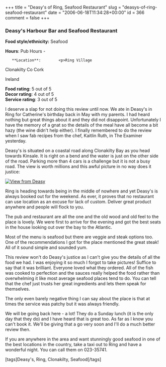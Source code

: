 +++
title = "Deasy's of Ring, Seafood Restaurant"
slug = "deasys-of-ring-seafood-restaurant"
date = "2006-06-18T11:34:28+00:00"
id = 366
comment = false
+++

  <div class='hreview'>         

### Deasy's Harbour Bar and Seafood Restaurant

**Food style/ethnicity:** Seafood

**Hours**: Pub Hours - 

       **Location**:        <p>Ring Village

Clonakilty               Co Cork

Ireland
      </p>        <div>**Food rating**: <span class="rating">5</span> out of 5<div class="sb-fullstar"> </div><div class="sb-fullstar"> </div><div class="sb-fullstar"> </div><div class="sb-fullstar"> </div><div class="sb-fullstar"> </div></div>    <div>**Decor rating**: <span class="rating">4</span> out of 5<div class="sb-fullstar"> </div><div class="sb-fullstar"> </div><div class="sb-fullstar"> </div><div class="sb-fullstar"> </div><div class="sb-emptystar"> </div></div>    <div>**Service rating**: <span class="rating">3</span> out of 5<div class="sb-fullstar"> </div><div class="sb-fullstar"> </div><div class="sb-fullstar"> </div><div class="sb-emptystar"> </div><div class="sb-emptystar"> </div></div>   <div class='description'>

I deserve a slap for not doing this review until now. We ate in Deasy's in Ring for Catherine's birthday back in May with my parents. I had heard nothing but great things about it and they did not disappoint. Unfortunately I have the memory of a gnat so the details of the meal have all become a bit hazy (the wine didn't help either). I finally remembered to do the review when I saw fab recipes from the chef, Kaitlin Ruth, in The Examiner yesterday.

Deasy's is situated on a coastal road along Clonakilty Bay as you head towards Kinsale. It is right on a bend and the water is just on the other side of the road. Parking more than 4 cars is a challenge but it is not a busy road. The view is worth millions and this awful picture in no way does it justice:

[![View from Deasy](/images/flickr/2024_download/169475910_8b17c1767e.jpg)](http://www.flickr.com/photos/bandon1/169475910/ "Photo Sharing")

Ring is heading towards being in the middle of nowhere and yet Deasy's is always booked out for the weekend. As ever, it proves that no restaurant can use location as an excuse for lack of custom. Deliver great product anywhere and people will flock to you.

The pub and restaurant are all the one and the old wood and old feel to the place is lovely. We were first to arrive for the evening and got the best seats in the house looking out over the bay to the Atlantic.

Most of the menu is seafood but there are veggie and steak options too. One of the recommendations I got for the place mentioned the great steak! All of it sound simple and sounded yum.

This review won't do Deasy's justice as I can't give you the details of all the food we had. I was enjoying it so much I forgot to take pictures! Suffice to say that it was brilliant. Everyone loved what they ordered. All of the fish was cooked to perfection and the sauces really helped the food rather than overwhelming it like most average seafood places tend to do. You can tell that the chef just trusts her great ingredients and lets them speak for themselves.

The only even barely negative thing I can say about the place is that at times the service was patchy but it was always friendly.

We will be going back here - a lot! They do a Sunday lunch (it is the only day that they do) and I have heard that is great too. As far as I know you can't book it. We'll be giving that a go very soon and I'll do a much better review then. 

If you are anywhere in the area and want stunningly good seafood in one of the best locations in the country, take a taxi out to Ring and have a wonderful night. You can call them on 023-35741.

[tags]Deasy's, Ring, Clonakilty, Seafood[/tags]
</div>     </div>
<script type="application/x-subnode; charset=utf-8">
       <!-- the following is structured blog data for machine readers. -->
       <subnode xmlns:data-view="http://www.w3.org/2003/g/data-view#" data-view:transformation="http://structuredblogging.org/subnode-to-rdf-interpreter.xsl" xmlns="http://www.structuredblogging.org/xmlns#subnode">
            <xml-structured-blog-entry xmlns="http://www.structuredblogging.org/xmlns">
              <generator id="wpsb-1" type="x-wpsb-post" version="1"/><review type="review/restaurant"><subject name="Deasy's Harbour Bar and Seafood Restaurant" ethnicity="Seafood"><location address="Ring Village" city="Clonakilty" postcode="Co Cork" country="Ireland"/><hours opening="Pub Hours"/></subject><foodrating max="5" min="0">5</foodrating><decorrating max="5" min="0">4</decorrating><servicerating max="5" min="0">3</servicerating><description>I deserve a slap for not doing this review until now. We ate in Deasy's in Ring for Catherine's birthday back in May with my parents. I had heard nothing but great things about it and they did not disappoint. Unfortunately I have the memory of a gnat so the details of the meal have all become a bit hazy (the wine didn't help either). I finally remembered to do the review when I saw fab recipes from the chef, Kaitlin Ruth, in The Examiner yesterday.

Deasy's is situated on a coastal road along Clonakilty Bay as you head towards Kinsale. It is right on a bend and the water is just on the other side of the road. Parking more than 4 cars is a challenge but it is not a busy road. The view is worth millions and this awful picture in no way does it justice:

&lt;a href= http://www.flickr.com/photos/bandon1/169475910/  title= Photo Sharing &gt;&lt;img src= /images/flickr/2024_download/169475910_8b17c1767e.jpg  width= 500  height= 375  alt= View from Deasy's Restaurant Ring Clonakilty  /&gt;&lt;/a&gt;

Ring is heading towards being in the middle of nowhere and yet Deasy's is always booked out for the weekend. As ever, it proves that no restaurant can use location as an excuse for lack of custom. Deliver great product anywhere and people will flock to you.

The pub and restaurant are all the one and the old wood and old feel to the place is lovely. We were first to arrive for the evening and got the best seats in the house looking out over the bay to the Atlantic.

Most of the menu is seafood but there are veggie and steak options too. One of the recommendations I got for the place mentioned the great steak! All of it sound simple and sounded yum.

This review won't do Deasy's justice as I can't give you the details of all the food we had. I was enjoying it so much I forgot to take pictures! Suffice to say that it was brilliant. Everyone loved what they ordered. All of the fish was cooked to perfection and the sauces really helped the food rather than overwhelming it like most average seafood places tend to do. You can tell that the chef just trusts her great ingredients and lets them speak for themselves.

The only even barely negative thing I can say about the place is that at times the service was patchy but it was always friendly.

We will be going back here - a lot! They do a Sunday lunch (it is the only day that they do) and I have heard that is great too. As far as I know you can't book it. We'll be giving that a go very soon and I'll do a much better review then. 

If you are anywhere in the area and want stunningly good seafood in one of the best locations in the country, take a taxi out to Ring and have a wonderful night. You can call them on 023-35741.

[tags]Deasy's, Ring, Clonakilty, Seafood[/tags]</description></review>
            </xml-structured-blog-entry>
       </subnode>
       </script>
